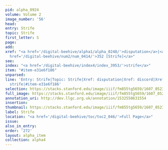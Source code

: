 ```yaml
---
pid: alpha_0924
volume: Volume 2
image_number: '56'
head:
entry: Strife
topic: Strife
first_letter: S
page:
add:
xref: "<a href='/digital-beehive/alpha1/alpha_0248/'>disputation</a>|<a href='/digital-beehive/alpha1/alpha_0243/'>discord</a>|<a
  href='/digital-beehive/num2/num_0414/'>352 [Strife]</a>"
see:
index: "<a href='/digital-beehive/index4/index_3953/'>strife</a>"
item: "#item-e31e6f186"
unparsed:
line: 'Entry: Strife|Topic: Strife|Xref: disputation|Xref: discord|Xref: 352 [Strife]|Index:
  strife|#item-e31e6f186'
selection: https://stacks.stanford.edu/image/iiif/fm855tg5659/1607_0523/759,487,3009,675/full/0/default.jpg
full_image: https://stacks.stanford.edu/image/iiif/fm855tg5659/1607_0523/full/full/0/default.jpg
annotation_uri: http://dev.llgc.org.uk/annotation/1532550631554
insertion:
thumbnail: https://stacks.stanford.edu/image/iiif/fm855tg5659/1607_0523/759,487,600,180/250,/0/default.jpg
label: Strife
location: "<a href='/digital-beehive/toc/toc2_046/'>Full Page</a>"
issue:
also_in_entry:
order: '272'
layout: alpha_item
collection: alpha4
---
```

